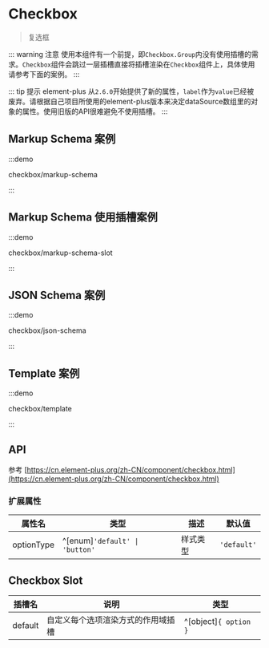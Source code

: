 # Checkbox

> 复选框

::: warning 注意
使用本组件有一个前提，即`Checkbox.Group`内没有使用插槽的需求。`Checkbox`组件会跳过一层插槽直接将插槽渲染在`Checkbox`组件上，具体使用请参考下面的案例。
:::

::: tip 提示
element-plus 从`2.6.0`开始提供了新的属性，`label`作为`value`已经被废弃。请根据自己项目所使用的element-plus版本来决定dataSource数组里的对象的属性。使用旧版的API很难避免不使用插槽。
:::

## Markup Schema 案例

:::demo

checkbox/markup-schema

:::

## Markup Schema 使用插槽案例

:::demo

checkbox/markup-schema-slot

:::

## JSON Schema 案例

:::demo

checkbox/json-schema

:::

## Template 案例

:::demo

checkbox/template

:::

## API

参考 [https://cn.element-plus.org/zh-CN/component/checkbox.html](https://cn.element-plus.org/zh-CN/component/checkbox.html)

### 扩展属性

| 属性名      | 类型                            | 描述    | 默认值       |
| ---        | ---                            | ---     | ---         |
| optionType | ^[enum]`'default' \| 'button'` | 样式类型 | `'default'` |

## Checkbox Slot

| 插槽名   | 说明                           | 类型                  |
| ---     | ---                           | ---                   |
| default | 自定义每个选项渲染方式的作用域插槽 | ^[object]`{ option }` |
